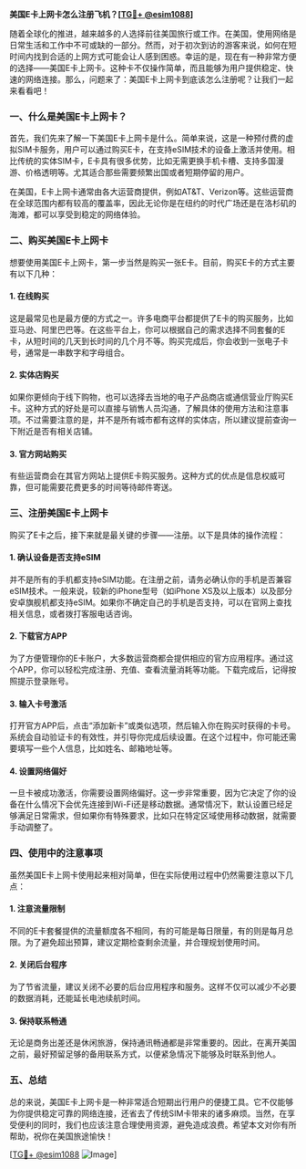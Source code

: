 **美国E卡上网卡怎么注册飞机？[[TG💪+ @esim1088](https://t.me/s/esim1088)]**

随着全球化的推进，越来越多的人选择前往美国旅行或工作。在美国，使用网络是日常生活和工作中不可或缺的一部分。然而，对于初次到访的游客来说，如何在短时间内找到合适的上网方式可能会让人感到困惑。幸运的是，现在有一种非常方便的选择——美国E卡上网卡。这种卡不仅操作简单，而且能够为用户提供稳定、快速的网络连接。那么，问题来了：美国E卡上网卡到底该怎么注册呢？让我们一起来看看吧！

### 一、什么是美国E卡上网卡？

首先，我们先来了解一下美国E卡上网卡是什么。简单来说，这是一种预付费的虚拟SIM卡服务，用户可以通过购买E卡，在支持eSIM技术的设备上激活并使用。相比传统的实体SIM卡，E卡具有很多优势，比如无需更换手机卡槽、支持多国漫游、价格透明等。尤其适合那些需要频繁出国或者短期停留的用户。

在美国，E卡上网卡通常由各大运营商提供，例如AT&T、Verizon等。这些运营商在全球范围内都有较高的覆盖率，因此无论你是在纽约的时代广场还是在洛杉矶的海滩，都可以享受到稳定的网络体验。

### 二、购买美国E卡上网卡

想要使用美国E卡上网卡，第一步当然是购买一张E卡。目前，购买E卡的方式主要有以下几种：

#### 1. 在线购买
这是最常见也是最方便的方式之一。许多电商平台都提供了E卡的购买服务，比如亚马逊、阿里巴巴等。在这些平台上，你可以根据自己的需求选择不同套餐的E卡，从短时间的几天到长时间的几个月不等。购买完成后，你会收到一张电子卡号，通常是一串数字和字母组合。

#### 2. 实体店购买
如果你更倾向于线下购物，也可以选择去当地的电子产品商店或通信营业厅购买E卡。这种方式的好处是可以直接与销售人员沟通，了解具体的使用方法和注意事项。不过需要注意的是，并不是所有城市都有这样的实体店，所以建议提前查询一下附近是否有相关店铺。

#### 3. 官方网站购买
有些运营商会在其官方网站上提供E卡购买服务。这种方式的优点是信息权威可靠，但可能需要花费更多的时间等待邮件寄送。

### 三、注册美国E卡上网卡

购买了E卡之后，接下来就是最关键的步骤——注册。以下是具体的操作流程：

#### 1. 确认设备是否支持eSIM
并不是所有的手机都支持eSIM功能。在注册之前，请务必确认你的手机是否兼容eSIM技术。一般来说，较新的iPhone型号（如iPhone XS及以上版本）以及部分安卓旗舰机都支持eSIM。如果你不确定自己的手机是否支持，可以在官网上查找相关信息，或者拨打客服电话咨询。

#### 2. 下载官方APP
为了方便管理你的E卡账户，大多数运营商都会提供相应的官方应用程序。通过这个APP，你可以轻松完成注册、充值、查看流量消耗等功能。下载完成后，记得按照提示登录账号。

#### 3. 输入卡号激活
打开官方APP后，点击“添加新卡”或类似选项，然后输入你在购买时获得的卡号。系统会自动验证卡的有效性，并引导你完成后续设置。在这个过程中，你可能还需要填写一些个人信息，比如姓名、邮箱地址等。

#### 4. 设置网络偏好
一旦卡被成功激活，你需要设置网络偏好。这一步非常重要，因为它决定了你的设备在什么情况下会优先连接到Wi-Fi还是移动数据。通常情况下，默认设置已经足够满足日常需求，但如果你有特殊要求，比如只在特定区域使用移动数据，就需要手动调整了。

### 四、使用中的注意事项

虽然美国E卡上网卡使用起来相对简单，但在实际使用过程中仍然需要注意以下几点：

#### 1. 注意流量限制
不同的E卡套餐提供的流量额度各不相同，有的可能是每日限量，有的则是每月总限。为了避免超出预算，建议定期检查剩余流量，并合理规划使用时间。

#### 2. 关闭后台程序
为了节省流量，建议关闭不必要的后台应用程序和服务。这样不仅可以减少不必要的数据消耗，还能延长电池续航时间。

#### 3. 保持联系畅通
无论是商务出差还是休闲旅游，保持通讯畅通都是非常重要的。因此，在离开美国之前，最好预留足够的备用联系方式，以便紧急情况下能够及时联系到他人。

### 五、总结

总的来说，美国E卡上网卡是一种非常适合短期出行用户的便捷工具。它不仅能够为你提供稳定可靠的网络连接，还省去了传统SIM卡带来的诸多麻烦。当然，在享受便利的同时，我们也应该注意合理使用资源，避免造成浪费。希望本文对你有所帮助，祝你在美国旅途愉快！

[[TG💪+ @esim1088](https://t.me/s/esim1088) ![Image](https://i.postimg.cc/4NQfJmqS/Snipaste-2025-05-13-00-14-12.png)]